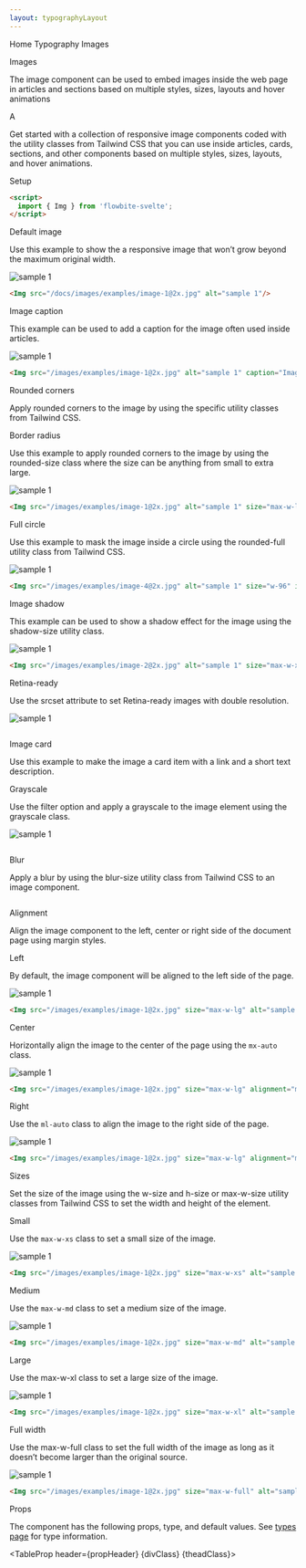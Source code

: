 ```yaml
---
layout: typographyLayout
---
```


<script>
  import { Htwo, ExampleDiv, GitHubSource, CompoDescription, TableProp, TableDefaultRow} from '../../utils'
  import {  Img, A, P, Heading, Figma, Breadcrumb, BreadcrumbItem } from '$lib'
  import { Home } from 'svelte-heros';

  import componentProps from '../../props/A.json'

  // Props table
  let items1 = componentProps.props
  let propHeader = ['Name', 'Type', 'Default']
  let divClass='w-full relative overflow-x-auto shadow-md sm:rounded-lg py-4'
  let theadClass ='text-xs text-gray-700 uppercase bg-gray-50 dark:bg-gray-700 dark:text-white'
</script>

<Breadcrumb class="pb-8">
  <BreadcrumbItem href="/" icon={Home} variation="solid">Home</BreadcrumbItem>
  <BreadcrumbItem href="/typography/">Typography</BreadcrumbItem>
	<BreadcrumbItem>Images</BreadcrumbItem>
</Breadcrumb>

<Heading class="w-full mb-2" tag="h1" customSize="text-3xl">Images</Heading>

<CompoDescription>The image component can be used to embed images inside the web page in articles and sections based on multiple styles, sizes, layouts and hover animations</CompoDescription>

<ExampleDiv>
<GitHubSource href="buttongroups/A.svelte">A</GitHubSource>
</ExampleDiv>

Get started with a collection of responsive image components coded with the utility classes from Tailwind CSS that you can use inside articles, cards, sections, and other components based on multiple styles, sizes, layouts, and hover animations.

<Heading tag="h2" class='htwo mb-4 mt-8' customSize="text-2xl font-semibold">Setup</Heading>

```html
<script>
  import { Img } from 'flowbite-svelte';
</script>
```

<Heading tag="h2" class='htwo mb-4 mt-8' customSize="text-2xl font-semibold">Default image</Heading>

Use this example to show the a responsive image that won’t grow beyond the maximum original width.

<ExampleDiv>
<Img src="/images/examples/image-1@2x.jpg" alt="sample 1"/>
</ExampleDiv>

```html
<Img src="/docs/images/examples/image-1@2x.jpg" alt="sample 1"/>
```

<Heading tag="h2" class='htwo mb-4 mt-8' customSize="text-2xl font-semibold">Image caption</Heading>

This example can be used to add a caption for the image often used inside articles.

<ExampleDiv class="flex justify-center">
<Img src="/images/examples/image-1@2x.jpg" alt="sample 1" caption="Image caption" />
</ExampleDiv>

```html
<Img src="/images/examples/image-1@2x.jpg" alt="sample 1" caption="Image caption" />
```

<Heading tag="h2" class='htwo mb-4 mt-8' customSize="text-2xl font-semibold">Rounded corners</Heading>

Apply rounded corners to the image by using the specific utility classes from Tailwind CSS.


<Heading tag="h3" class='mb-4 mt-8' customSize="text-xl font-semibold">Border radius</Heading>

Use this example to apply rounded corners to the image by using the rounded-size class where the size can be anything from small to extra large.

<ExampleDiv class="flex justify-center">
<Img src="/images/examples/image-1@2x.jpg" alt="sample 1" size="max-w-lg" class="rounded-lg" />
</ExampleDiv>

```html
<Img src="/images/examples/image-1@2x.jpg" alt="sample 1" size="max-w-lg" class="rounded-lg" />
```

<Heading tag="h3" class='mb-4 mt-8' customSize="text-xl font-semibold">Full circle</Heading>

Use this example to mask the image inside a circle using the rounded-full utility class from Tailwind CSS.

<ExampleDiv class="flex justify-center">
<Img src="/images/examples/image-4@2x.jpg" alt="sample 1" size="w-96" imgClass="h-96" class="rounded-full" />
</ExampleDiv>

```html
<Img src="/images/examples/image-4@2x.jpg" alt="sample 1" size="w-96" imgClass="h-96" class="rounded-full" />
```

<Heading tag="h2" class='htwo mb-4 mt-8' customSize="text-2xl font-semibold">Image shadow</Heading>

This example can be used to show a shadow effect for the image using the shadow-size utility class.

<ExampleDiv>
<Img src="/images/examples/image-2@2x.jpg" alt="sample 1" size="max-w-xl"  class="shadow-xl dark:shadow-gray-800" />
</ExampleDiv>

```html
<Img src="/images/examples/image-2@2x.jpg" alt="sample 1" size="max-w-xl"  class="shadow-xl dark:shadow-gray-800" />
```

<Heading tag="h2" class='htwo mb-4 mt-8' customSize="text-2xl font-semibold">Retina-ready</Heading>

Use the srcset attribute to set Retina-ready images with double resolution.

<ExampleDiv>
<Img srcset="/images/examples/image-1.jpg 1x, /images/examples/image-1@2x.jpg 2x" alt="sample 1" size="w-full max-w-xl" class="rounded-lg"/>
</ExampleDiv>

```html

```

<Heading tag="h2" class='htwo mb-4 mt-8' customSize="text-2xl font-semibold">Image card</Heading>

Use this example to make the image a card item with a link and a short text description.

<Heading tag="h3" class='mb-4 mt-8' customSize="text-xl font-semibold">Grayscale</Heading>

Use the filter option and apply a grayscale to the image element using the grayscale class.

<ExampleDiv>
<Img src="/images/examples/image-1@2x.jpg" size="max-w-lg" alt="sample 1" class="rounded-lg"/>
</ExampleDiv>

```html

```

<Heading tag="h3" class='mb-4 mt-8' customSize="text-xl font-semibold">Blur</Heading>

Apply a blur by using the blur-size utility class from Tailwind CSS to an image component.

<ExampleDiv>

</ExampleDiv>

```html

```

<Heading tag="h2" class='htwo mb-4 mt-8' customSize="text-2xl font-semibold">Alignment</Heading>

Align the image component to the left, center or right side of the document page using margin styles.

<Heading tag="h3" class='mb-4 mt-8' customSize="text-xl font-semibold">Left</Heading>

By default, the image component will be aligned to the left side of the page.

<ExampleDiv>
<Img src="/images/examples/image-1@2x.jpg" size="max-w-lg" alt="sample 1"/>
</ExampleDiv>

```html
<Img src="/images/examples/image-1@2x.jpg" size="max-w-lg" alt="sample 1"/>
```

<Heading tag="h3" class='mb-4 mt-8' customSize="text-xl font-semibold">Center</Heading>

Horizontally align the image to the center of the page using the `mx-auto` class.

<ExampleDiv>
<Img src="/images/examples/image-1@2x.jpg" size="max-w-lg" alignment="mx-auto" alt="sample 1"/>
</ExampleDiv>

```html
<Img src="/images/examples/image-1@2x.jpg" size="max-w-lg" alignment="mx-auto" alt="sample 1"/>
```

<Heading tag="h3" class='mb-4 mt-8' customSize="text-xl font-semibold">Right</Heading>

Use the `ml-auto` class to align the image to the right side of the page.

<ExampleDiv>
<Img src="/images/examples/image-1@2x.jpg" size="max-w-lg" alignment="ml-auto" alt="sample 1"/>
</ExampleDiv>

```html
<Img src="/images/examples/image-1@2x.jpg" size="max-w-lg" alignment="ml-auto" alt="sample 1"/>
```

<Heading tag="h2" class='htwo mb-4 mt-8' customSize="text-2xl font-semibold">Sizes</Heading>

Set the size of the image using the w-size and h-size or max-w-size utility classes from Tailwind CSS to set the width and height of the element.

<Heading tag="h3" class='mb-4 mt-8' customSize="text-xl font-semibold">Small</Heading>

Use the `max-w-xs` class to set a small size of the image.

<ExampleDiv>
<Img src="/images/examples/image-1@2x.jpg" size="max-w-xs" alt="sample 1"/>
</ExampleDiv>

```html
<Img src="/images/examples/image-1@2x.jpg" size="max-w-xs" alt="sample 1"/>
```

<Heading tag="h3" class='mb-4 mt-8' customSize="text-xl font-semibold">Medium</Heading>

Use the `max-w-md` class to set a medium size of the image.

<ExampleDiv>
<Img src="/images/examples/image-1@2x.jpg" size="max-w-md" alt="sample 1"/>
</ExampleDiv>

```html
<Img src="/images/examples/image-1@2x.jpg" size="max-w-md" alt="sample 1"/>
```

<Heading tag="h3" class='mb-4 mt-8' customSize="text-xl font-semibold">Large</Heading>

Use the max-w-xl class to set a large size of the image.

<ExampleDiv>
<Img src="/images/examples/image-1@2x.jpg" size="max-w-xl" alt="sample 1"/>
</ExampleDiv>

```html
<Img src="/images/examples/image-1@2x.jpg" size="max-w-xl" alt="sample 1"/>
```

<Heading tag="h3" class='mb-4 mt-8' customSize="text-xl font-semibold">Full width</Heading>

Use the max-w-full class to set the full width of the image as long as it doesn’t become larger than the original source.

<ExampleDiv>
<Img src="/images/examples/image-1@2x.jpg" size="max-w-full" alt="sample 1"/>
</ExampleDiv>

```html
<Img src="/images/examples/image-1@2x.jpg" size="max-w-full" alt="sample 1"/>
```

<Heading tag="h2" class='htwo mb-4 mt-8' customSize="text-2xl font-semibold">Props</Heading>

The component has the following props, type, and default values. See <A href="/pages/types">types page</A> for type information.

<TableProp header={propHeader} {divClass} {theadClass}>
  <TableDefaultRow items={items1} rowState='hover' />
</TableProp>
